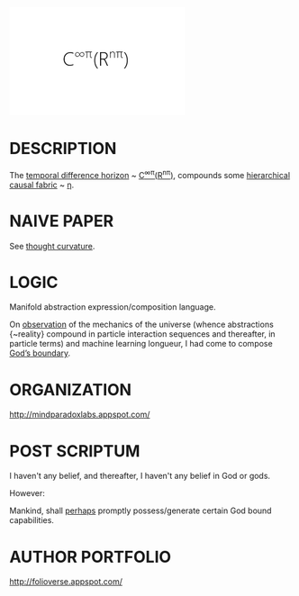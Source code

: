 ![Alt text](https://github.com/JordanMicahBennett/God/blob/master/source%20code/data/images/God.png "default page")




DESCRIPTION
============================================
The [temporal difference horizon](https://en.wikipedia.org/wiki/Bellman_equation) ~ [C<sup>∞π</sup>(R<sup>nπ</sup>)](http://www.academia.edu/25733790/Causal_Neural_Paradox_Thought_Curvature_Quite_the_transient_naive_hypothesis), compounds some  [hierarchical causal fabric](http://ir.uiowa.edu/cgi/viewcontent.cgi?article=2035&context=etd) ~ [η](https://en.m.wikipedia.org/wiki/Direct_numerical_simulation).








NAIVE PAPER 
============================================
See [thought curvature](http://www.academia.edu/25733790/Causal_Neural_Paradox_Thought_Curvature_Quite_the_transient_naive_hypothesis).










LOGIC
============================================
Manifold abstraction expression/composition language.


On [observation](https://www.quora.com/How-does-quantum-computing-work/answer/Jordan-Bennett-9) of the mechanics of the universe (whence abstractions {~reality} compound in particle interaction sequences and thereafter, in particle terms) and machine learning longueur, I had come to compose [God’s boundary](https://github.com/JordanMicahBennett/God).










ORGANIZATION
============================================
http://mindparadoxlabs.appspot.com/












POST SCRIPTUM
============================================
I haven't any belief, and thereafter, I haven't any belief in God or gods. 


However:


Mankind, shall [perhaps](https://medium.com/@jordanmicahbennett/god-source-code-1b0dc487a7e5#.lssc4njay) promptly possess/generate certain God bound capabilities.












AUTHOR PORTFOLIO
============================================
http://folioverse.appspot.com/
